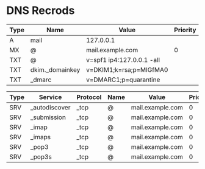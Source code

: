 # DNS Recrods

Type | Name | Value | Priority
---|---|---|---
A | mail | 127.0.0.1
MX | @ | mail.example.com | 0
TXT | @ | v=spf1 ip4:127.0.0.1 -all
TXT | dkim._domainkey | v=DKIM1;k=rsa;p=MIGfMA0
TXT | _dmarc | v=DMARC1;p=quarantine


Type | Service | Protocol | Name | Value | Priority | Weight | Port
---|---|---|---|---|---|---|---
SRV | _autodiscover | _tcp | @ | mail.example.com | 0 | 1 | 443
SRV | _submission | _tcp | @ | mail.example.com | 0 | 1 | 587
SRV | _imap | _tcp | @ | mail.example.com | 0 | 1 | 143
SRV | _imaps | _tcp | @ | mail.example.com | 0 | 1 | 993
SRV | _pop3 | _tcp | @ | mail.example.com | 0 | 1 | 110
SRV | _pop3s | _tcp | @ | mail.example.com | 0 | 1 | 995
